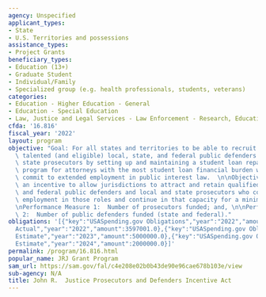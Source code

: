 ```yaml
---
agency: Unspecified
applicant_types:
- State
- U.S. Territories and possessions
assistance_types:
- Project Grants
beneficiary_types:
- Education (13+)
- Graduate Student
- Individual/Family
- Specialized group (e.g. health professionals, students, veterans)
categories:
- Education - Higher Education - General
- Education - Special Education
- Law, Justice and Legal Services - Law Enforcement - Research, Education, Training
cfda: '16.816'
fiscal_year: '2022'
layout: program
objective: "Goal: For all states and territories to be able to recruit and retain\
  \ talented (and eligible) local, state, and federal public defenders and local and\
  \ state prosecutors by setting up and maintaining a student loan repayment assistance\
  \ program for attorneys with the most student loan financial burden who agree to\
  \ commit to extended employment in public interest law.  \n\nObjective:  To offer\
  \ an incentive to allow jurisdictions to attract and retain qualified local, state,\
  \ and federal public defenders and local and state prosecutors who commit to extended\
  \ employment in those roles and continue in that capacity for a minimum of 36 months.\n\
  \nPerformance Measure 1:  Number of prosecutors funded; and, \n\nPerformance Measure\
  \ 2:  Number of public defenders funded (state and federal)."
obligations: '[{"key":"USASpending.gov Obligations","year":"2022","amount":3620277.14},{"key":"SAM.gov
  Actual","year":"2022","amount":3597001.0},{"key":"USASpending.gov Obligations","year":"2023","amount":-202214.48},{"key":"SAM.gov
  Estimate","year":"2023","amount":5000000.0},{"key":"USASpending.gov Obligations","year":"2024","amount":0.0},{"key":"SAM.gov
  Estimate","year":"2024","amount":2000000.0}]'
permalink: /program/16.816.html
popular_name: JRJ Grant Program
sam_url: https://sam.gov/fal/c4e208e02b0b43de90e96cae678b103e/view
sub-agency: N/A
title: John R.  Justice Prosecutors and Defenders Incentive Act
---
```

